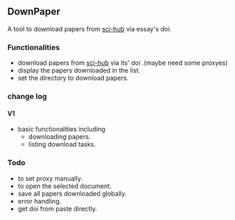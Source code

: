 ## DownPaper

A tool to download papers from [sci-hub](https://sci-hub.st) via essay's doi.

### Functionalities

- download papers from  [sci-hub](https://sci-hub.st) via its' doi .(maybe need some proxyes)
- display the papers downloaded in the list.
- set the directory to download papers.

### change log

#### V1

- basic functionalities including 
  - downloading papers.
  - listing download tasks.

### Todo

- to set proxy manually.
- to open the selected document.
- save all papers downloaded globally.
- error handling.
- get doi from paste directly.
